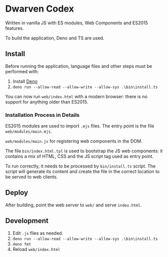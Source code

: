 # Dwarven Codex

Written in vanilla JS with ES modules, Web Components and ES2015 features.

To build the application, Deno and TS are used.

## Install

Before running the application, language files and other steps must be performed with:

1. Install [Deno](https://deno.land/)
2. `deno run --allow-read --allow-write --allow-sys .\bin\install.ts`

You can now run `web/index.html` with a modern browser: there is no support for anything older than ES2015.

### Installation Process in Details

ES2015 modules are used to import `.mjs` files. The entry point is the file `web/modules/main.mjs`.

`web/modules/main.js` for registering web components in the DOM.

The file `bin/index.html.tpl` is used to bootstrap the JS web components: it contains a mix of HTML, CSS and the JS
script tag used as entry point.

To run correctly, it needs to be processed by `bin/install.ts` script. The script will generate its content and create
the file in the correct location to be served to web clients.

## Deploy

After building, point the web server to `web/` and serve `index.html`.

## Development

1. Edit `.js` files as needed.
2. `deno run --allow-read --allow-write --allow-sys .\bin\install.ts`
3. `deno fmt`
4. Reload `web/index.html`
